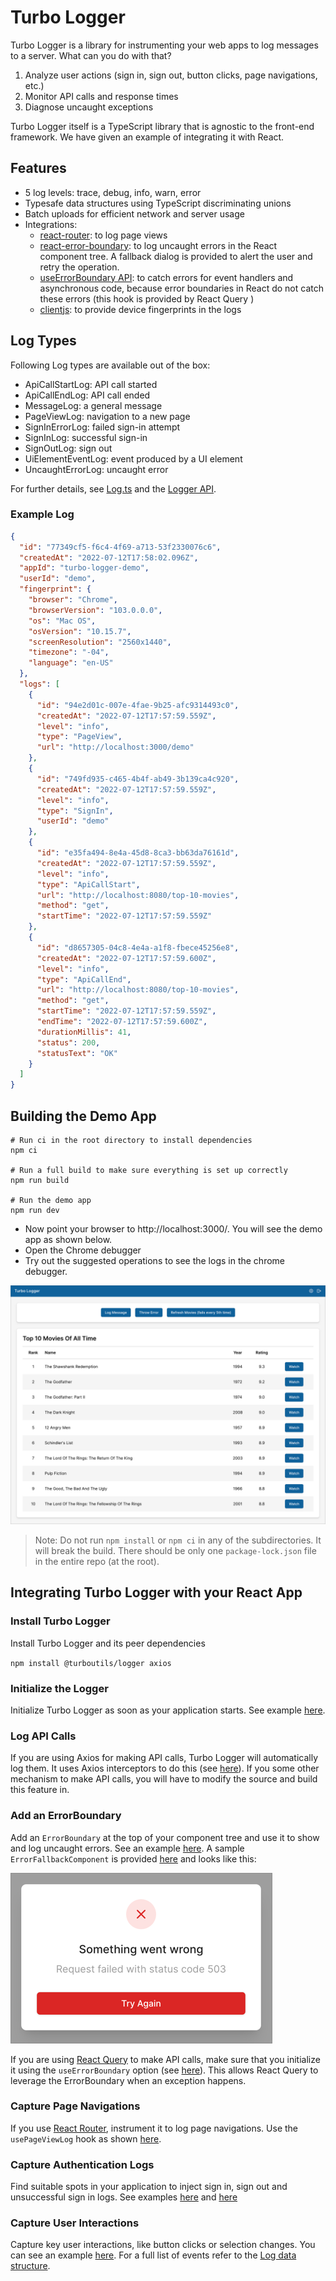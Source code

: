 # Turbo Logger

Turbo Logger is a library for instrumenting your web apps to log messages to a
server. What can you do with that?

1. Analyze user actions (sign in, sign out, button clicks, page navigations,
   etc.)
2. Monitor API calls and response times
3. Diagnose uncaught exceptions

Turbo Logger itself is a TypeScript library that is agnostic to the front-end
framework. We have given an example of integrating it with React.

## Features

- 5 log levels: trace, debug, info, warn, error
- Typesafe data structures using TypeScript discriminating unions
- Batch uploads for efficient network and server usage
- Integrations:
  - [react-router](https://reactrouter.com/): to log page views
  - [react-error-boundary](https://github.com/bvaughn/react-error-boundary): to
    log uncaught errors in the React component tree. A fallback dialog is
    provided to alert the user and retry the operation.
  - [useErrorBoundary API](https://tkdodo.eu/blog/react-query-error-handling#error-boundaries):
    to catch errors for event handlers and asynchronous code, because error
    boundaries in React do not catch these errors (this hook is provided by
    React Query )
  - [clientjs](http://clientjs.org/): to provide device fingerprints in the logs

## Log Types

Following Log types are available out of the box:

- ApiCallStartLog: API call started
- ApiCallEndLog: API call ended
- MessageLog: a general message
- PageViewLog: navigation to a new page
- SignInErrorLog: failed sign-in attempt
- SignInLog: successful sign-in
- SignOutLog: sign out
- UiElementEventLog: event produced by a UI element
- UncaughtErrorLog: uncaught error

For further details, see [Log.ts](packages/logger/src/Log.ts) and the
[Logger API](packages/logger/src/Logger.ts).

### Example Log

```json
{
  "id": "77349cf5-f6c4-4f69-a713-53f2330076c6",
  "createdAt": "2022-07-12T17:58:02.096Z",
  "appId": "turbo-logger-demo",
  "userId": "demo",
  "fingerprint": {
    "browser": "Chrome",
    "browserVersion": "103.0.0.0",
    "os": "Mac OS",
    "osVersion": "10.15.7",
    "screenResolution": "2560x1440",
    "timezone": "-04",
    "language": "en-US"
  },
  "logs": [
    {
      "id": "94e2d01c-007e-4fae-9b25-afc9314493c0",
      "createdAt": "2022-07-12T17:57:59.559Z",
      "level": "info",
      "type": "PageView",
      "url": "http://localhost:3000/demo"
    },
    {
      "id": "749fd935-c465-4b4f-ab49-3b139ca4c920",
      "createdAt": "2022-07-12T17:57:59.559Z",
      "level": "info",
      "type": "SignIn",
      "userId": "demo"
    },
    {
      "id": "e35fa494-8e4a-45d8-8ca3-bb63da76161d",
      "createdAt": "2022-07-12T17:57:59.559Z",
      "level": "info",
      "type": "ApiCallStart",
      "url": "http://localhost:8080/top-10-movies",
      "method": "get",
      "startTime": "2022-07-12T17:57:59.559Z"
    },
    {
      "id": "d8657305-04c8-4e4a-a1f8-fbece45256e8",
      "createdAt": "2022-07-12T17:57:59.600Z",
      "level": "info",
      "type": "ApiCallEnd",
      "url": "http://localhost:8080/top-10-movies",
      "method": "get",
      "startTime": "2022-07-12T17:57:59.559Z",
      "endTime": "2022-07-12T17:57:59.600Z",
      "durationMillis": 41,
      "status": 200,
      "statusText": "OK"
    }
  ]
}
```

## Building the Demo App

```shell
# Run ci in the root directory to install dependencies
npm ci

# Run a full build to make sure everything is set up correctly
npm run build

# Run the demo app
npm run dev
```

- Now point your browser to http://localhost:3000/. You will see the demo app as
  shown below.
- Open the Chrome debugger
- Try out the suggested operations to see the logs in the chrome debugger.

![Turbo Repo Demo](assets/screenshot.png)

> Note: Do not run `npm install` or `npm ci` in any of the subdirectories. It
> will break the build. There should be only one `package-lock.json` file in the
> entire repo (at the root).

## Integrating Turbo Logger with your React App

### Install Turbo Logger

Install Turbo Logger and its peer dependencies

`npm install @turboutils/logger axios`

### Initialize the Logger

Initialize Turbo Logger as soon as your application starts. See example
[here](apps/turbo-logger-demo/src/main.tsx#L14-L18).

### Log API Calls

If you are using Axios for making API calls, Turbo Logger will automatically log
them. It uses Axios interceptors to do this (see
[here](packages/logger/src/AxiosInterceptors.ts)). If you some other mechanism
to make API calls, you will have to modify the source and build this feature in.

### Add an ErrorBoundary

Add an `ErrorBoundary` at the top of your component tree and use it to show and
log uncaught errors. See an example
[here](apps/turbo-logger-demo/src/main.tsx#L56-L67). A sample
`ErrorFallbackComponent` is provided
[here](apps/turbo-logger-demo/src/components/ErrorFallbackComponent/ErrorFallbackComponent.tsx)
and looks like this:

![Turbo Repo Demo](assets/ErrorFallbackComponent.png)

If you are using [React Query](https://react-query-v3.tanstack.com/) to make API
calls, make sure that you initialize it using the `useErrorBoundary` option (see
[here](apps/turbo-logger-demo/src/main.tsx#L28-L38)). This allows React Query to
leverage the ErrorBoundary when an exception happens.

### Capture Page Navigations

If you use [React Router](https://reactrouter.com/), instrument it to log page
navigations. Use the `usePageViewLog` hook as shown
[here](apps/turbo-logger-demo/src/App.tsx#L12-L28).

### Capture Authentication Logs

Find suitable spots in your application to inject sign in, sign out and
unsuccessful sign in logs. See examples
[here](apps/turbo-logger-demo/src/contexts/AuthStateContext/AuthStateContext.tsx#L30-L49)
and [here](apps/turbo-logger-demo/src/pages/SignInPage/SignInPage.tsx#L34-L37)

### Capture User Interactions

Capture key user interactions, like button clicks or selection changes. You can
see an example
[here](apps/turbo-logger-demo/src/components/MovieList/MovieList.tsx#L10-L19).
For a full list of events refer to the
[Log data structure](packages/logger/src/Log.ts).
